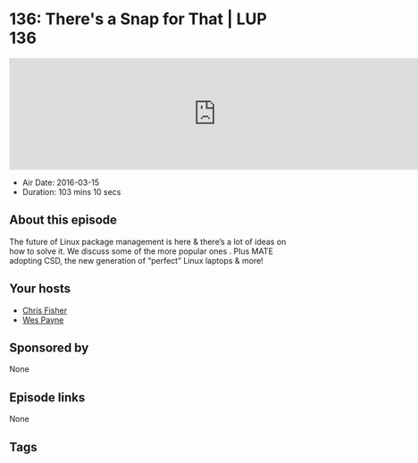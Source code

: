 # 136: There's a Snap for That | LUP 136

<iframe src="https://player.fireside.fm/v2/RUkczH-V+5oydbX5r?theme=dark" width="740" height="200" frameborder="0" scrolling="no"></iframe>

* Air Date: 2016-03-15
* Duration: 103 mins 10 secs

## About this episode

The future of Linux package management is here & there’s a lot of ideas on how to solve it. We discuss some of the more popular ones . Plus MATE adopting CSD, the new generation of “perfect” Linux laptops & more!

## Your hosts
* [Chris Fisher](https://linuxunplugged.com/hosts/chrislas)
* [Wes Payne](https://linuxunplugged.com/hosts/wes)

## Sponsored by

None



## Episode links

None



## Tags


